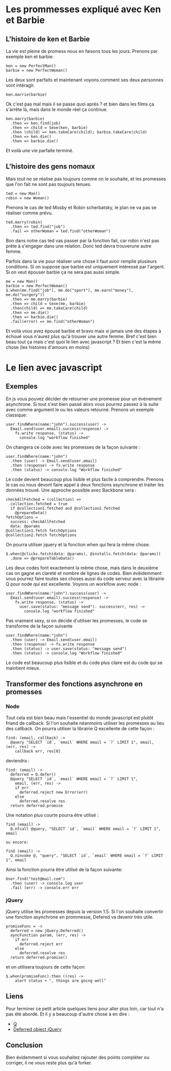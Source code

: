 # Les prommesses expliqué avec Ken et Barbie
## L'histoire de ken et Barbie
La vie est pleine de promess nous en faisons tous les jours. Prenons par exemple ken et barbie:

    ken = new PerfectMan()
    barbie = new PerfectWoman()

Les deux sont parfaits et maintenant voyons comment ses deux personnes vont intéragir. 

    ken.marrie(barbie)

Ok c'est pas mal mais il se passe quoi aprés ? et bien dans les films ça s'arrête là, mais dans le monde réel ça continue.


    ken.marry(barbie)
      .then => ken.find(job)
      .then => child = Sexe(ken, barbie)
      .then (child) => ken.takeCare(child); barbie.takeCare(child)
      .then => ken.die()
      .then => barbie.die()

Et voilà une vie parfaite terminé. 

## L'histoire des gens nomaux
Mais tout ne se réalise pas toujours comme on le souhaite, et les promesses que l'on fait ne sont pas toujours tenues. 

    ted = new Man()
    robin = new Woman()

Prenons le cas de ted Mosby et Robin scherbatsky, le plan ne va pas se réaliser comme prévu. 

    ted.marry(robin)
      .then => ted.find("job")
      .fail => otherWoman = ted.find("otherWoman")

Bon dans notre cas ted vas passer par la fonction fail, car robin n'est pas prête à s'engager dans une relation. Donc ted devra trouverune autre femme.

Parfois dans la vie pour réaliser une chose il faut avoir remplie plusieurs conditions. 
Si on suppose que barbie est uniquement intéressé par l'argent. Si on veut épouser barbie ça ne sera pas aussi simple. 

    me = new Man()
    barbie = new PerfectWoman()
    $.when(me.find("job"), me.do("sport"), me.earn("money"), me.do("surgery"))
      .then => me.marry(barbie)
      .then => child = Sexe(me, barbie)
      .then(child) => me.takeCare(child)
      .then => me.die()
      .then => barbie.die()
      .fail(error) => me.find("otherWoman")

Et voilà vous avez épousé barbie et bravo mais si jamais une des étapes à échoué vous n'aurez plus qu'à trouver une autre femme.
Bref c'est bien beau tout ça mais c'est quoi le lien avec javascript ? Et bien c'est la même chose (les histoires d'amours en moins) 

# Le lien avec javascript

## Exemples 

En js vous pouvez décider de retourner une promesse pour un événement asynchrone. 
Si tout s'est bien passé alors vous pourrez passez à la suite avec comme argument le ou les valeurs retourné.
Prenons un exemple classique:

    user.findWhere(name:"john").success(user) ->
      Email.send(user.email).success(response) ->
        fs.write response, (status) ->
          console.log "workflow finished"

On changera ce code avec les promesses de la façon suivante :

    user.findWhere(name:"john")
      .then (user) -> Email.send(user.email)
      .then (response) -> fs.write response
      .then (status) -> console.log "Workflow finished" 

Le code devient beaucoup plus lisible et plus facile à comprendre.
Prenons le cas où nous devont faire appel à deux fonctions asynchrone et traiter les données trouvé.
Une approche possible avec Backbone sera :

    checkAllFetched = (collection) =>
      collection.fetched = true
      if @collection1.fetched and @collection2.fetched
        @prepareData()
    fetchOptions =
      success: checkAllFetched
      data: @params
    @collection1.fetch fetchOptions
    @collection2.fetch fetchOptions

On pourra utiliser jquery et la fonction when qui fera la même chose:

    $.when(@clicks.fetch(data: @params), @installs.fetch(data: @params))
      .done => @prepareTableData()

Les deux codes font exactement la même chose, mais dans le deuxième cas on gagne en clareté et nombre de lignes de codes.
Bien évéidemment vous pourrez faire toutes ses choses aussi du code serveur avec la librairie Q pour node qui est excellente. 
Voyons un workflow avec node :

    user.findWhere(name:"john").success(user) ->
      Email.send(user.email).success(response) ->
        fs.write response, (status) ->
          user.save(status: "message send"). success(err, res) ->
            console.log "workflow finished"

Pas vraiment sexy, si on décide d'utiliser les promesses, le code se transforme de la façon suivante

    user.findWhere(name:"john")
      .then (user) -> Email.send(user.email)
      .then (response) -> fs.write response
      .then (status) -> user.save(status: "message send")
      .then (status) -> console.log "Workflow finished" 

Le code est beaucoup plus lisible et du code plus claire est du code qui se maintient mieux. 

## Transformer des fonctions asynchrone en promesses
### Node
Tout cela est bien beau mais l'essentiel du monde javascript est plutôt friand de callback. 
Si l'on souhaite néanmoins utiliser les promesses au lieu des callback. 
On pourra utiliser la librairie Q excellente de cette façon :

    find: (email, callback) ->
      @query "SELECT `id`, `email` WHERE email = `?` LIMIT 1", email, (err, res) ->
        callback err, res[0]

deviendra : 

    find: (email) ->
      deferred = Q.defer()
      @query "SELECT `id`, `email` WHERE email = `?` LIMIT 1", 
        email, (err, res) ->
        if err
          deferred.reject new Error(err)
        else
          deferred.resolve res
      return deferred.promise
              
Une notation plus courte pourra être utilisé : 

    find (email) ->
      Q.nfcall @query, "SELECT `id`, `email` WHERE email = `?` LIMIT 1", email 

    ou encore: 

    find (email) ->
      Q.ninvoke @, "query", "SELECT `id`, `email` WHERE email = `?` LIMIT 1", email 
    
Ainsi la fonction pourra être utilisé de la façon suivante: 

    User.find("test@mail.com")
      .then (user) -> console.log user
      .fail (err) -> console.err err

### jQuery
jQuery utilise les promesses depuis la version 1.5. 
Si l'on souhaite convertir une fonction asynchrone en prommesse, Defered va devenir très utile. 

    promiseFunc = ->
      deferred = new jQuery.Deferred()
      ayncFunction param, (err, res) ->
        if err
          deferred.reject err
        else
          deferred.resolve res
      return deferred.promise()
           
et on utilisera toujours de cette façon:

    $.when(promiseFunc).then ((res) ->
        alert status + ", things are going well"
 
## Liens
Pour terminer ce petit article quelques liens pour aller plus loin, car tout n'a pas été abordé. 
Et il y a beaucoup d'autre chose à en dire :
* [Q](http://documentup.com/kriskowal/q/)
* [Deferred object jQuery](http://api.jquery.com/category/deferred-object/)

## Conclusion 
Bien évidemment si vous souhaitez rajouter des points compléter ou corriger, il ne vous reste plus qu'à forker. 

